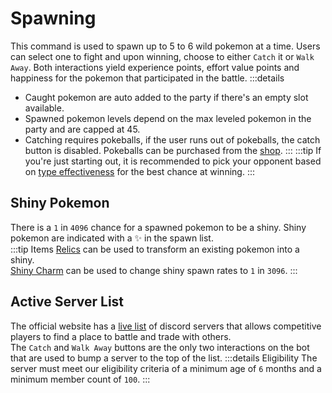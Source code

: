 # Spawning

This command is used to spawn up to 5 to 6 wild pokemon at a time. Users can select one to fight and upon winning, choose to either `Catch` it or `Walk Away`. Both interactions yield experience points, effort value points and happiness for the pokemon that participated in the battle.
:::details
- Caught pokemon are auto added to the party if there's an empty slot available.
- Spawned pokemon levels depend on the max leveled pokemon in the party and are capped at 45.
- Catching requires pokeballs, if the user runs out of pokeballs, the catch button is disabled. Pokeballs can be purchased from the [shop](/commands/shop.html).
:::
:::tip
If you're just starting out, it is recommended to pick your opponent based on [type effectiveness](https://bulbapedia.bulbagarden.net/wiki/Type) for the best chance at winning.
:::

## Shiny Pokemon

There is a `1` in `4096` chance for a spawned pokemon to be a shiny. Shiny pokemon are indicated with a ✨ in the spawn list.<br>
:::tip Items
[Relics](https://pokecord.org/relics) can be used to transform an existing pokemon into a shiny.<br>
[Shiny Charm](https://bulbapedia.bulbagarden.net/wiki/Shiny_Charm) can be used to change shiny spawn rates to `1` in `3096`.
:::

## Active Server List

The official website has a [live list](https://pokecord.org/active) of discord servers that allows competitive players to find a place to battle and trade with others.<br>
The `Catch` and `Walk Away` buttons are the only two interactions on the bot that are used to bump a server to the top of the list.
:::details Eligibility
The server must meet our eligibility criteria of a minimum age of `6` months and a minimum member count of `100`.
:::